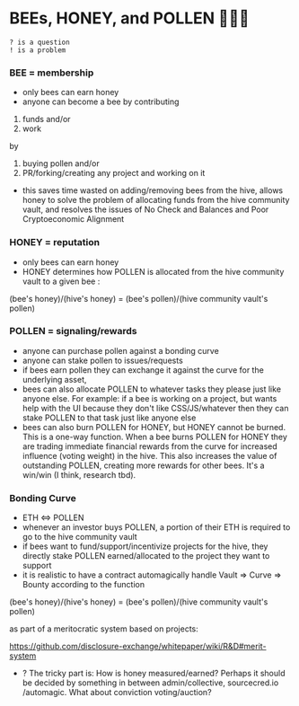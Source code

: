 # BEEs, HONEY, and POLLEN 🐝🍯🌺

    ? is a question
    ! is a problem

### BEE = membership
- only bees can earn honey
- anyone can become a bee by contributing
1. funds 
and/or
2. work

by

1. buying pollen
and/or
2. PR/forking/creating any project and working on it
- this saves time wasted on adding/removing bees from the hive, allows honey to solve the problem of allocating funds from the hive community vault, and resolves the issues of No Check and Balances and Poor Cryptoeconomic Alignment

### HONEY = reputation
- only bees can earn honey
- HONEY determines how POLLEN is allocated from the hive community vault to a given bee :

(bee's honey)/(hive's honey) = (bee's pollen)/(hive community vault's pollen)

### POLLEN = signaling/rewards
- anyone can purchase pollen against a bonding curve
- anyone can stake pollen to issues/requests
- if bees earn pollen they can exchange it against the curve for the underlying asset, 
- bees can also allocate POLLEN to whatever tasks they please just like anyone else. For example: if a bee is working on a project, but wants help with the UI because they don't like CSS/JS/whatever then they can stake POLLEN to that task just like anyone else
- bees can also burn POLLEN for HONEY, but HONEY cannot be burned. This is a one-way function. When a bee burns POLLEN for HONEY they are trading immediate financial rewards from the curve for increased influence (voting weight) in the hive. This also increases the value of outstanding POLLEN, creating more rewards for other bees. It's a win/win (I think, research tbd).   

### Bonding Curve
- ETH <=> POLLEN
- whenever an investor buys POLLEN, a portion of their ETH is required to go to the hive community vault
- if bees want to fund/support/incentivize projects for the hive, they directly stake POLLEN earned/allocated to the project they want to support
- it is realistic to have a contract automagically handle Vault => Curve => Bounty according to the function

(bee's honey)/(hive's honey) = (bee's pollen)/(hive community vault's pollen)

as part of a meritocratic system based on projects:

https://github.com/disclosure-exchange/whitepaper/wiki/R&D#merit-system

- ? The tricky part is: How is honey measured/earned? Perhaps it should be decided by something in between admin/collective, sourcecred.io /automagic. What about conviction voting/auction?
